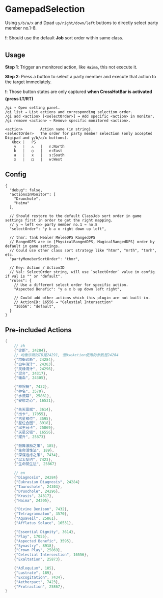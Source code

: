 # GamepadSelection
Using `y/b/a/x` and Dpad `up/right/down/left` buttons to directly select party member no.1-8.

❗: Should use the default **Job** sort order within same class.

## Usage
**Step 1**: Trigger an monitored action, like `Haima`, this not execute it.

**Step 2**: Press a button to select a party member and execute that action to the target immediately.

❗: Those button states are only captured **when CrossHotBar is activated (press LT/RT)**

```
/gi → Open setting panel.
/gi list → List actions and corresponding selection order.
/gi add <action> [<selectOrder>] → Add specific <action> in monitor.
/gi remove <action> → Remove specific monitored <action>.

<action>        Action name (in string).
<selectOrder>   The order for party member selection (only accepted Digipad and y/b/a/x buttons).
   Xbox |   PS
    y   |   △   |   n:North
    b   |   ○   |   e:East
    a   |   x   |   s:South
    x   |   □   |   w:West
```

## Config
```jsonc
{
  "debug": false,
  "actionsInMonitor": [
    "Druochole",
    "Haima"
  ],

  // Should restore to the default ClassJob sort order in game settings first in order to get the right mapping.
  // y → left <=> party member no.1 → no.8
  "selectOrder": "y b a x right down up left",

  // thmr: Tank Healer MeleeDPS RangedDPS
  // RangedDPS are in [PhysicalRangedDPS, MagicalRangedDPS] order by default in game settings.
  // Could use other class sort strategy like "htmr", "mrth", "tmrh", etc.
  "partyMemeberSortOrder": "thmr",

  // Key: Action / ActionID
  // Val: SelectOrder string, will use `selectOrder` value in config if val is "" or "default".
  "rules": {
    // Use a different select order for specific action.
    "Aspected Benefic": "y a x b up down left right",

    // Could add other actions which this plugin are not built-in.
    // ActionID: 16556 → "Celestial Intersection"
    "16556": "default",
  }
}
```

## Pre-included Actions
```csharp
{
    // zh
    {"诊断", 24284},
    // 均衡诊断的ID是24291, 但UseAction使用的参数是24284
    {"均衡诊断", 24284},
    {"白牛清汁", 24303},
    {"灵橡清汁", 24296},
    {"混合", 24317},
    {"输血", 24305},

    {"神祝祷", 7432},
    {"神名", 3570},
    {"水流幕", 25861},
    {"安慰之心", 16531},

    {"先天禀赋", 3614},
    {"出卡", 17055},
    {"吉星相位", 3595},
    {"星位合图", 8918},
    {"出王冠卡", 25869},
    {"天星交错", 16556},
    {"擢升", 25873}

    {"鼓舞激励之策", 185},
    {"生命活性法", 189},
    {"深谋远虑之策", 7434},
    {"以太契约", 7423},
    {"生命回生法", 25867}

    // en
    {"Diagnosis", 24284}
    {"Eukrasian Diagnosis", 24284}
    {"Taurochole", 24303},
    {"Druochole", 24296},
    {"Krasis", 24317},
    {"Haima", 24305},

    {"Divine Benison", 7432},
    {"Tetragrammaton", 3570},
    {"Aquaveil", 25861},
    {"Afflatus Solace", 16531},

    {"Essential Dignity", 3614},
    {"Play", 17055},
    {"Aspected Benefic", 3595},
    {"Synastry", 8918},
    {"Crown Play", 25869},
    {"Celestial Intersection", 16556},
    {"Exaltation", 25873},

    {"Adloquium", 185},
    {"Lustrate", 189},
    {"Excogitation", 7434},
    {"Aetherpact", 7423},
    {"Protraction", 25867},
}
```